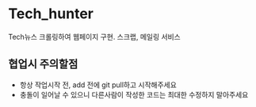 # Tech_hunter
Tech뉴스 크롤링하여 웹페이지 구현. 스크랩, 메일링 서비스

## 협업시 주의할점
- 항상 작업시작 전, add 전에 git pull하고 시작해주세요
- 충돌이 일어날 수 있으니 다른사람이 작성한 코드는 최대한 수정하지 말아주세요
